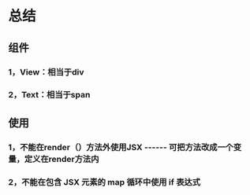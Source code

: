 # 总结

## 组件

### 1，View：相当于div

### 2，Text：相当于span

## 使用

### 1，不能在render（）方法外使用JSX   ------   可把方法改成一个变量，定义在render方法内

### 2，不能在包含 JSX 元素的 map 循环中使用 if 表达式

